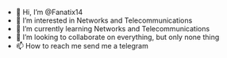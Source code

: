- 👋 Hi, I’m @Fanatix14
- 👀 I’m interested in Networks and Telecommunications
- 🌱 I’m currently learning Networks and Telecommunications
- 💞️ I’m looking to collaborate on everything, but only none thing
- 📫 How to reach me send me a telegram

<!---
Fanatix14/Fanatix14 is a ✨ special ✨ repository because its `README.md` (this file) appears on your GitHub profile.
You can click the Preview link to take a look at your changes.
--->
